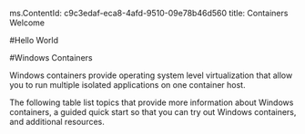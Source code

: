 ms.ContentId: c9c3edaf-eca8-4afd-9510-09e78b46d560
title: Containers Welcome

#Hello World

#Windows Containers

Windows containers provide operating system level virtualization that allow you to run multiple isolated applications on one container host.

The following table list topics that provide more information about Windows containers, a guided quick start so that you can try out Windows containers, and additional resources.





